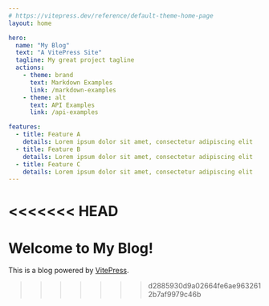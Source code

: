 ```yaml
---
# https://vitepress.dev/reference/default-theme-home-page
layout: home

hero:
  name: "My Blog"
  text: "A VitePress Site"
  tagline: My great project tagline
  actions:
    - theme: brand
      text: Markdown Examples
      link: /markdown-examples
    - theme: alt
      text: API Examples
      link: /api-examples

features:
  - title: Feature A
    details: Lorem ipsum dolor sit amet, consectetur adipiscing elit
  - title: Feature B
    details: Lorem ipsum dolor sit amet, consectetur adipiscing elit
  - title: Feature C
    details: Lorem ipsum dolor sit amet, consectetur adipiscing elit
---
```

<<<<<<< HEAD
=======

# Welcome to My Blog!

This is a blog powered by [VitePress](https://vitepress.dev/).
>>>>>>> d2885930d9a02664fe6ae9632612b7af9979c46b
